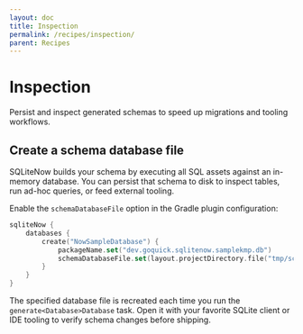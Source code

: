 ```yaml
---
layout: doc
title: Inspection
permalink: /recipes/inspection/
parent: Recipes
---
```


# Inspection

Persist and inspect generated schemas to speed up migrations and tooling workflows.

## Create a schema database file

SQLiteNow builds your schema by executing all SQL assets against an in-memory database. You can
persist that schema to disk to inspect tables, run ad-hoc queries, or feed external tooling.

Enable the `schemaDatabaseFile` option in the Gradle plugin configuration:

```kotlin
sqliteNow {
    databases {
        create("NowSampleDatabase") {
            packageName.set("dev.goquick.sqlitenow.samplekmp.db")
            schemaDatabaseFile.set(layout.projectDirectory.file("tmp/schema.db"))
        }
    }
}
```

The specified database file is recreated each time you run the `generate<Database>Database` task.
Open it with your favorite SQLite client or IDE tooling to verify schema changes before shipping.
